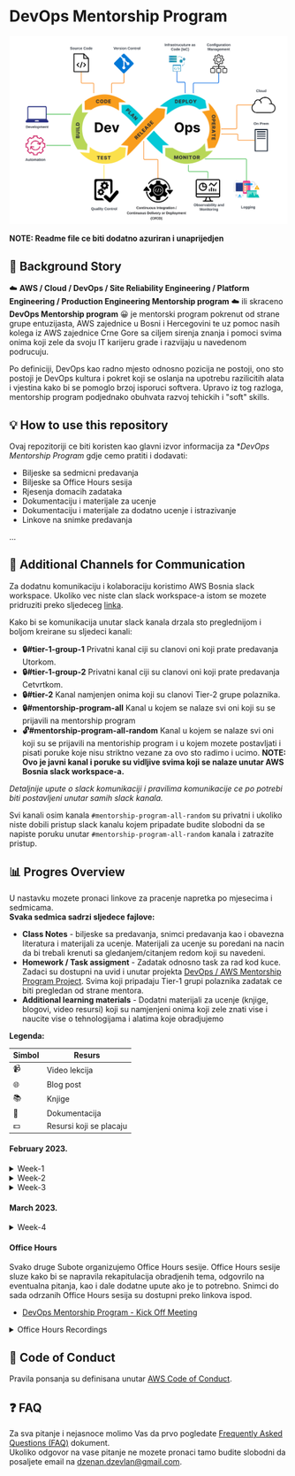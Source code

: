 # DevOps Mentorship Program

  ![alt DevOps](/resources/images/dev_ops.png)


**NOTE: Readme file ce biti dodatno azuriran i unaprijedjen**
## **🧚 Background Story**

☁️ **AWS / Cloud / DevOps / Site Reliability Engineering / Platform Engineering / Production Engineering Mentorship program** ☁️ ili skraceno **DevOps Mentorship program** 😀 je mentorski program pokrenut od strane grupe entuzijasta, AWS zajednice u Bosni i Hercegovini te uz pomoc nasih kolega iz AWS zajednice Crne Gore sa ciljem sirenja znanja i pomoci svima onima koji zele da svoju IT karijeru grade i razvijaju u navedenom podrucuju. 

Po definiciji, DevOps kao radno mjesto odnosno pozicija ne postoji, ono sto postoji je DevOps kultura i pokret koji se oslanja na upotrebu razilicitih alata i vjestina kako bi se pomoglo brzoj isporuci softvera. Upravo iz tog razloga, mentorship program podjednako obuhvata razvoj tehickih i "soft" skills. 


## **💡 How to use this repository**

Ovaj repozitoriji ce biti koristen kao glavni izvor informacija za **DevOps Mentorship Program* gdje cemo pratiti i dodavati:

- Biljeske sa sedmicni predavanja
- Biljeske sa Office Hours sesija
- Rjesenja domacih zadataka
- Dokumentaciju i materijale za ucenje
- Dokumentaciju i materijale za dodatno ucenje i istrazivanje
- Linkove na snimke predavanja  

...

## **💬 Additional Channels for Communication** 
Za dodatnu komunikaciju i kolaboraciju koristimo AWS Bosnia slack workspace. Ukoliko vec niste clan slack workspace-a istom se mozete pridruziti preko sljedeceg [linka](https://join.slack.com/t/awsbih/shared_invite/zt-ad8kr3c7-mcFYB~s9SRdEjulMo141dw). 

Kako bi se komunikacija unutar slack kanala drzala sto preglednijom i boljom kreirane su sljedeci kanali:
- **🔒#tier-1-group-1** Privatni kanal ciji su clanovi oni koji prate predavanja Utorkom. 
- **🔒#tier-1-group-2** Privatni kanal ciji su clanovi oni koji prate predavanja Cetvrtkom. 
- **🔒#tier-2** Kanal namjenjen onima koji su clanovi Tier-2 grupe polaznika.
- **🔒#mentorship-program-all** Kanal u kojem se nalaze svi oni koji su se prijavili na mentorship program
- **🔓#mentorship-program-all-random** Kanal u kojem se nalaze svi oni koji su se prijavili na mentoriship program i u kojem mozete postavljati i pisati poruke koje nisu striktno vezane za ovo sto radimo i ucimo. **NOTE: Ovo je javni kanal i poruke su vidljive svima koji se nalaze unutar AWS Bosnia slack workspace-a.** 

*Detaljnije upute o slack komunikaciji i pravilima komunikacije ce po potrebi biti postavljeni unutar samih slack kanala.*

Svi kanali osim kanala `#mentorship-program-all-random` su privatni i ukoliko niste dobili pristup slack kanalu kojem pripadate budite slobodni da se napiste poruku unutar `#mentorship-program-all-random` kanala i zatrazite pristup.
## **📊 Progres Overview**
U nastavku mozete pronaci linkove za pracenje napretka po mjesecima i sedmicama.  
**Svaka sedmica sadrzi sljedece fajlove:**
- **Class Notes** - biljeske sa predavanja, snimci predavanja kao i obavezna literatura i materijali za ucenje. Materijali za ucenje su poredani na nacin da bi trebali krenuti sa gledanjem/citanjem redom koji su navedeni.
- **Homework / Task assigment** - Zadatak odnosno task za rad kod kuce. Zadaci su dostupni na uvid i unutar projekta [DevOps / AWS Mentorship Program Project](https://github.com/orgs/allops-solutions/projects/1). Svima koji pripadaju Tier-1 grupi polaznika zadatak ce biti pregledan od strane mentora. 
- **Additional learning materials** - Dodatni materijali za ucenje (knjige, blogovi, video resursi) koji su namjenjeni onima koji zele znati vise i naucite vise o tehnologijama i alatima koje obradjujemo

**Legenda:**

| Simbol | Resurs                  |
|--------|-------------------------|
| 📹      | Video lekcija           |
| 🌐      | Blog post               |
| 📚      | Knjige                  |
| 📖      | Dokumentacija           |
| 💵      | Resursi koji se placaju |

#### February 2023. 

<details>
  <summary>Week-1</summary>

  **Topic: git, GitHub**  

  - [Class notes](/devops-mentorship-program/02-february/week-1-140223/00-class-notes.md)  
  - [Homework](/devops-mentorship-program/02-february/week-1-140223/01-homework.md)  
  - [Additional reading](/devops-mentorship-program/02-february/week-1-140223/02-additional-reading.md)

  </details>   

<details>
  <summary>Week-2</summary>

  **Topic: Linux, UNIX**  

  - [Class notes](/devops-mentorship-program/02-february/week-2-210223/00-class-notes.md)  
  - [Homework](/devops-mentorship-program/02-february/week-2-210223/01-homework.md)  
  - [Additional reading](/devops-mentorship-program/02-february/week-2-210223/02-additional-reading.md)

  </details>    

<details>
  <summary>Week-3</summary>

  **Topic: Shell and Bash scripting**  

  - [Class notes](/devops-mentorship-program/02-february/week-3-280223/00-class-notes.md)  
  - [Homework](/devops-mentorship-program/02-february/week-3-280223/01-homework.md)  
  - [Additional reading](/devops-mentorship-program/02-february/week-3-280223/02-additional-reading.md)

  </details>   

#### March 2023. 

<details>
  <summary>Week-4</summary>

  **Topic: Netoworks, TCP, HTTP, SSL, DNS**  

  - [Class notes](/devops-mentorship-program/03-march/week-4-07032023/00-class-notes.md)  
  - [Homework](/devops-mentorship-program/03-march/week-4-07032023/01-homework.md)  
  - [Additional reading](/devops-mentorship-program/03-march/week-4-07022023/02-additional-reading.md)

  </details>   

#### Office Hours   
Svako druge Subote organizujemo Office Hours sesije. Office Hours sesije sluze kako bi se napravila rekapitulacija obradjenih tema, odgovrilo na eventualna pitanja, kao i dale dodatne upute ako je to potrebno. Snimci do sada odrzanih Office Hours sesija su dostupni preko linkova ispod.

- [DevOps Mentorship Program - Kick Off Meeting](https://youtu.be/Ybwp3LJ1Vlo)
<details>
  <summary>Office Hours Recordings</summary>
  
  - [DevOps Mentorship Program - Office Hours 18.02.2023.](https://youtu.be/Ve7BY5WwRDw)  
  - [DevOps Mentorship Program - Office Hours 04.03.2023.](https://youtu.be/NTlYCjF0ldY)  

  </details>

## **🚨 Code of Conduct**
Pravila ponsanja su definisana unutar [AWS Code of Conduct](https://aws.amazon.com/codeofconduct/). 

## **❓ FAQ** 
Za sva pitanje i nejasnoce molimo Vas da prvo pogledate [Frequently Asked Questions (FAQ)](FAQ.md) dokument.  
Ukoliko odgovor na vase pitanje ne mozete pronaci tamo budite slobodni da posaljete email na <dzenan.dzevlan@gmail.com>.
